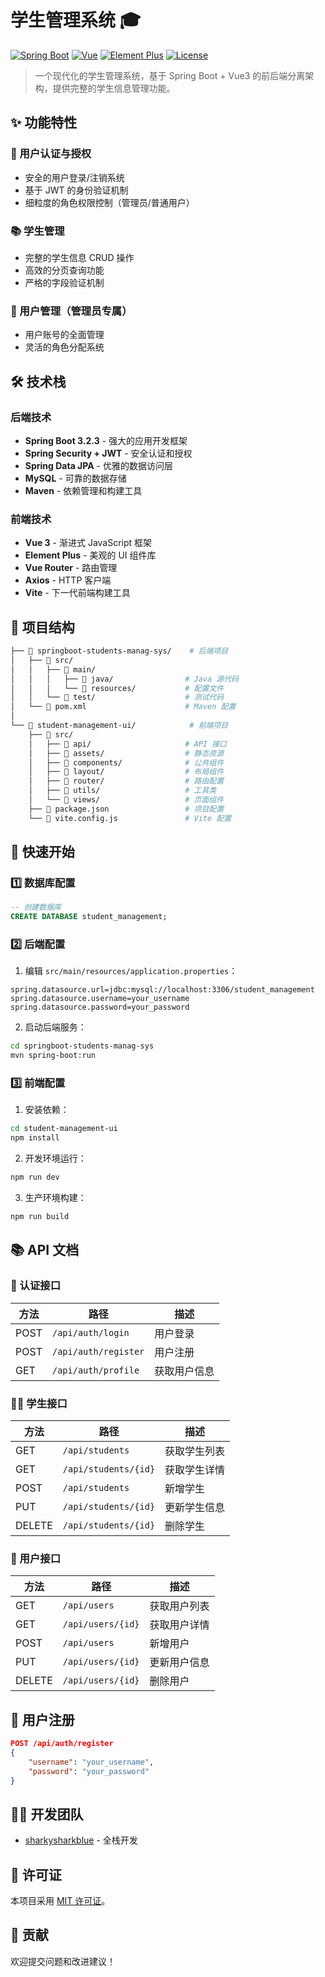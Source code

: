 # 学生管理系统 🎓

[![Spring Boot](https://img.shields.io/badge/Spring%20Boot-3.2.3-brightgreen.svg)](https://spring.io/projects/spring-boot)
[![Vue](https://img.shields.io/badge/Vue-3.x-blue.svg)](https://vuejs.org/)
[![Element Plus](https://img.shields.io/badge/Element%20Plus-latest-blue.svg)](https://element-plus.org/)
[![License](https://img.shields.io/badge/License-MIT-yellow.svg)](LICENSE)

> 一个现代化的学生管理系统，基于 Spring Boot + Vue3 的前后端分离架构，提供完整的学生信息管理功能。

## ✨ 功能特性

### 🔐 用户认证与授权
- 安全的用户登录/注销系统
- 基于 JWT 的身份验证机制
- 细粒度的角色权限控制（管理员/普通用户）

### 📚 学生管理
- 完整的学生信息 CRUD 操作
- 高效的分页查询功能
- 严格的字段验证机制

### 👥 用户管理（管理员专属）
- 用户账号的全面管理
- 灵活的角色分配系统

## 🛠️ 技术栈

### 后端技术
- **Spring Boot 3.2.3** - 强大的应用开发框架
- **Spring Security + JWT** - 安全认证和授权
- **Spring Data JPA** - 优雅的数据访问层
- **MySQL** - 可靠的数据存储
- **Maven** - 依赖管理和构建工具

### 前端技术
- **Vue 3** - 渐进式 JavaScript 框架
- **Element Plus** - 美观的 UI 组件库
- **Vue Router** - 路由管理
- **Axios** - HTTP 客户端
- **Vite** - 下一代前端构建工具

## 📁 项目结构

```bash
├── 📂 springboot-students-manag-sys/    # 后端项目
│   ├── 📂 src/
│   │   ├── 📂 main/
│   │   │   ├── 📂 java/                # Java 源代码
│   │   │   └── 📂 resources/           # 配置文件
│   │   └── 📂 test/                    # 测试代码
│   └── 📄 pom.xml                      # Maven 配置
│
└── 📂 student-management-ui/            # 前端项目
    ├── 📂 src/
    │   ├── 📂 api/                     # API 接口
    │   ├── 📂 assets/                  # 静态资源
    │   ├── 📂 components/              # 公共组件
    │   ├── 📂 layout/                  # 布局组件
    │   ├── 📂 router/                  # 路由配置
    │   ├── 📂 utils/                   # 工具类
    │   └── 📂 views/                   # 页面组件
    ├── 📄 package.json                 # 项目配置
    └── 📄 vite.config.js               # Vite 配置
```

## 🚀 快速开始

### 1️⃣ 数据库配置
```sql
-- 创建数据库
CREATE DATABASE student_management;
```

### 2️⃣ 后端配置
1. 编辑 `src/main/resources/application.properties`：
```properties
spring.datasource.url=jdbc:mysql://localhost:3306/student_management
spring.datasource.username=your_username
spring.datasource.password=your_password
```

2. 启动后端服务：
```bash
cd springboot-students-manag-sys
mvn spring-boot:run
```

### 3️⃣ 前端配置
1. 安装依赖：
```bash
cd student-management-ui
npm install
```

2. 开发环境运行：
```bash
npm run dev
```

3. 生产环境构建：
```bash
npm run build
```

## 📚 API 文档

### 🔐 认证接口
| 方法 | 路径 | 描述 |
|------|------|------|
| POST | `/api/auth/login` | 用户登录 |
| POST | `/api/auth/register` | 用户注册 |
| GET | `/api/auth/profile` | 获取用户信息 |

### 👨‍🎓 学生接口
| 方法 | 路径 | 描述 |
|------|------|------|
| GET | `/api/students` | 获取学生列表 |
| GET | `/api/students/{id}` | 获取学生详情 |
| POST | `/api/students` | 新增学生 |
| PUT | `/api/students/{id}` | 更新学生信息 |
| DELETE | `/api/students/{id}` | 删除学生 |

### 👥 用户接口
| 方法 | 路径 | 描述 |
|------|------|------|
| GET | `/api/users` | 获取用户列表 |
| GET | `/api/users/{id}` | 获取用户详情 |
| POST | `/api/users` | 新增用户 |
| PUT | `/api/users/{id}` | 更新用户信息 |
| DELETE | `/api/users/{id}` | 删除用户 |

## 🔑 用户注册
```json
POST /api/auth/register
{
    "username": "your_username",
    "password": "your_password"
}
```

## 👨‍💻 开发团队
- [sharkysharkblue](https://github.com/sharkysharkblue) - 全栈开发

## 📄 许可证
本项目采用 [MIT 许可证](LICENSE)。

## 🤝 贡献
欢迎提交问题和改进建议！ 